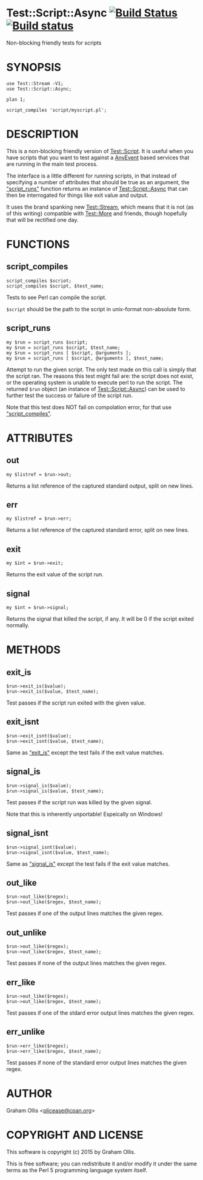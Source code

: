 # Test::Script::Async [![Build Status](https://secure.travis-ci.org/plicease/Test-Script-Async.png)](http://travis-ci.org/plicease/Test-Script-Async) [![Build status](https://ci.appveyor.com/api/projects/status/fcxqxw3utawfhdtr/branch/master?svg=true)](https://ci.appveyor.com/project/plicease/Test-Script-Async/branch/master)

Non-blocking friendly tests for scripts

# SYNOPSIS

    use Test::Stream -V1;
    use Test::Script::Async;
    
    plan 1;
    
    script_compiles 'script/myscript.pl';

# DESCRIPTION

This is a non-blocking friendly version of [Test::Script](https://metacpan.org/pod/Test::Script).  It is useful when you have scripts
that you want to test against a [AnyEvent](https://metacpan.org/pod/AnyEvent) based services that are running in the main test
process.

The interface is a little different for running scripts, in that instead of specifying a number
of attributes that should be true as an argument, the ["script\_runs"](#script_runs) function returns an
instance of [Test::Script::Async](https://metacpan.org/pod/Test::Script::Async) that can then be interrogated for things like exit value
and output.

It uses the brand spanking new [Test::Stream](https://metacpan.org/pod/Test::Stream), which means that it is not (as of this writing)
compatible with [Test::More](https://metacpan.org/pod/Test::More) and friends, though hopefully that will be rectified one day.

# FUNCTIONS

## script\_compiles

    script_compiles $scriot;
    script_compiles $script, $test_name;

Tests to see Perl can compile the script.

`$script` should be the path to the script in unix-format non-absolute form.

## script\_runs

    my $run = script_runs $script;
    my $run = script_runs $script, $test_name;
    my $run = script_runs [ $script, @arguments ];
    my $run = script_runs [ $script, @arguments ], $test_name;

Attempt to run the given script.  The only test made on this call
is simply that the script ran.  The reasons this test might fail
are: the script does not exist, or the operating system is unable
to execute perl to run the script.  The returned `$run` object
(an instance of [Test::Script::Async](https://metacpan.org/pod/Test::Script::Async)) can be used to further
test the success or failure of the script run. 

Note that this test does NOT fail on compolation error, for that
use ["script\_compiles"](#script_compiles).

# ATTRIBUTES

## out

    my $listref = $run->out;

Returns a list reference of the captured standard output, split on new lines.

## err

    my $listref = $run->err;

Returns a list reference of the captured standard error, split on new lines.

## exit

    my $int = $run->exit;

Returns the exit value of the script run.

## signal

    my $int = $run->signal;

Returns the signal that killed the script, if any.  It will be 0 if the script
exited normally.

# METHODS

## exit\_is

    $run->exit_is($value);
    $run->exit_is($value, $test_name);

Test passes if the script run exited with the given value.

## exit\_isnt

    $run->exit_isnt($value);
    $run->exit_isnt($value, $test_name);

Same as ["exit\_is"](#exit_is) except the test fails if the exit value matches.

## signal\_is

    $run->signal_is($value);
    $run->signal_is($value, $test_name);

Test passes if the script run was killed by the given signal.

Note that this is inherently unportable!  Espeically on Windows!

## signal\_isnt

    $run->signal_isnt($value);
    $run->signal_isnt($value, $test_name);

Same as ["signal\_is"](#signal_is) except the test fails if the exit value matches.

## out\_like

    $run->out_like($regex);
    $run->out_like($regex, $test_name);

Test passes if one of the output lines matches the given regex.

## out\_unlike

    $run->out_like($regex);
    $run->out_like($regex, $test_name);

Test passes if none of the output lines matches the given regex.

## err\_like

    $run->out_like($regex);
    $run->out_like($regex, $test_name);

Test passes if one of the stdard error output lines matches the given regex.

## err\_unlike

    $run->err_like($regex);
    $run->err_like($regex, $test_name);

Test passes if none of the standard error output lines matches the given regex.

# AUTHOR

Graham Ollis &lt;plicease@cpan.org>

# COPYRIGHT AND LICENSE

This software is copyright (c) 2015 by Graham Ollis.

This is free software; you can redistribute it and/or modify it under
the same terms as the Perl 5 programming language system itself.
